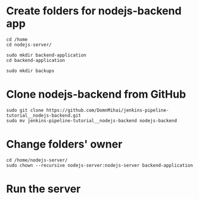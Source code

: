 # Create folders for nodejs-backend app
```shell
cd /home
cd nodejs-server/

sudo mkdir backend-application
cd backend-application

sudo mkdir backups
```

# Clone nodejs-backend from GitHub
```shell
sudo git clone https://github.com/DomnMihai/jenkins-pipeline-tutorial__nodejs-backend.git
sudo mv jenkins-pipeline-tutorial__nodejs-backend nodejs-backend
```

# Change folders' owner
```shell
cd /home/nodejs-server/
sudo chown --recursive nodejs-server:nodejs-server backend-application
```

# Run the server
```shell

```
